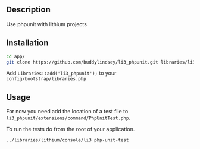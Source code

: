 ## Description

Use phpunit with lithium projects


## Installation

~~~bash
cd app/
git clone https://github.com/buddylindsey/li3_phpunit.git libraries/li3_phpunit`
~~~

Add `Libraries::add('li3_phpunit');` to your `config/bootstrap/libraries.php`

## Usage
For now you need add the location of a test file to `li3_phpunit/extensions/command/PhpUnitTest.php`.

To run the tests do from the root of your application.

~~~bash
../libraries/lithium/console/li3 php-unit-test
~~~
